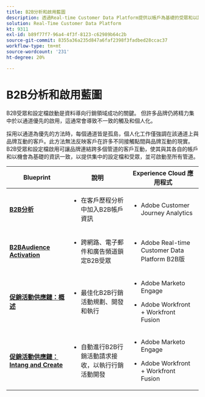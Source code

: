 ```yaml
---
title: B2B分析和啟用藍圖
description: 透過Real-time Customer Data Platform提供以帳戶為基礎的受眾和以設定檔為中心的客戶體驗。
solution: Real-Time Customer Data Platform
kt: 9311
exl-id: b89f77f7-96a4-4f3f-8123-c62989b64c2b
source-git-commit: 8355a36a235d847a6faf2398f3fadbed28ccac37
workflow-type: tm+mt
source-wordcount: '231'
ht-degree: 20%

---
```


# B2B分析和啟用藍圖

B2B受眾和設定檔啟動是資料導向行銷領域成功的關鍵。 但許多品牌仍將精力集中於以通道優先的啟用，這通常會導致不一致的觸及和個人化。

採用以通道為優先的方法時，每個通道皆是孤島，個人化工作僅強調在該通道上與品牌互動的客戶。此方法無法反映客戶在許多不同接觸點間與品牌互動的現實。 B2B受眾和設定檔啟用可讓品牌連結跨多個管道的客戶互動，使其與其各自的帳戶和以機會為基礎的資訊一致，以提供集中的設定檔和受眾，並可啟動至所有管道。

| Blueprint | 說明 | Experience Cloud 應用程式 |
|---|---|---|
| **[B2B分析](https://experienceleague.adobe.com/docs/analytics-platform/using/cja-usecases/b2b.html)** | <ul><li>在客戶歷程分析中加入B2B帳戶資訊</li></ul> | <ul><li>Adobe Customer Journey Analytics</li></ul> |
| **[B2BAudience Activation](b2bactivation.md)** | <ul><li>跨網路、電子郵件和廣告頻道鎖定B2B受眾</li></ul> | <ul><li>Adobe Real-time Customer Data Platform B2B版</li></ul> |
| **[促銷活動供應鏈：概述](/help/blueprints/b2b/campaign-supply-chain/overview.md)** | <ul><li>最佳化B2B行銷活動規劃、開發和執行</li></ul> | <ul><li>Adobe Marketo Engage</li></ul><ul><li>Adobe Workfront + Workfront Fusion</li></ul> |
| **[促銷活動供應鏈：Intang and Create](/help/blueprints/b2b/campaign-supply-chain/intake-and-create.md)** | <ul><li>自動進行B2B行銷活動請求接收，以執行行銷活動開發</li></ul> | <ul><li>Adobe Marketo Engage</li></ul><ul><li>Adobe Workfront + Workfront Fusion</li></ul> |
